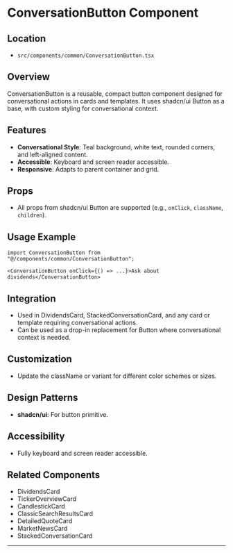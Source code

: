 # ConversationButton Component

## Location
- `src/components/common/ConversationButton.tsx`

## Overview
ConversationButton is a reusable, compact button component designed for conversational actions in cards and templates. It uses shadcn/ui Button as a base, with custom styling for conversational context.

## Features
- **Conversational Style**: Teal background, white text, rounded corners, and left-aligned content.
- **Accessible**: Keyboard and screen reader accessible.
- **Responsive**: Adapts to parent container and grid.

## Props
- All props from shadcn/ui Button are supported (e.g., `onClick`, `className`, `children`).

## Usage Example
```tsx
import ConversationButton from "@/components/common/ConversationButton";

<ConversationButton onClick={() => ...}>Ask about dividends</ConversationButton>
```

## Integration
- Used in DividendsCard, StackedConversationCard, and any card or template requiring conversational actions.
- Can be used as a drop-in replacement for Button where conversational context is needed.

## Customization
- Update the className or variant for different color schemes or sizes.

## Design Patterns
- **shadcn/ui**: For button primitive.

## Accessibility
- Fully keyboard and screen reader accessible.

## Related Components
- DividendsCard
- TickerOverviewCard
- CandlestickCard
- ClassicSearchResultsCard
- DetailedQuoteCard
- MarketNewsCard
- StackedConversationCard

--- 